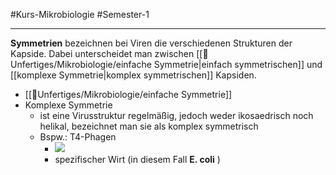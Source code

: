 #Kurs-Mikrobiologie  #Semester-1

---

**Symmetrien** bezeichnen bei Viren die verschiedenen Strukturen der Kapside. Dabei unterscheidet man zwischen [[📂Unfertiges/Mikrobiologie/einfache Symmetrie|einfach symmetrischen]] und [[komplexe Symmetrie|komplex symmetrischen]] Kapsiden.
- [[📂Unfertiges/Mikrobiologie/einfache Symmetrie]]
- Komplexe Symmetrie
	- ist eine Virusstruktur regelmäßig, jedoch weder ikosaedrisch noch helikal, bezeichnet man sie als komplex symmetrisch
	- Bspw.: T4-Phagen
		- ![](https://remnote-user-data.s3.amazonaws.com/y6nGfIMDDv7gzN7OiJqSX7EizooIrGyuG8KQ31E1iJel4uPn0PaOVWa3NP0xyqUjZ4alkxiblLkm9SvnQhb_m3kGNSmB6FKIq8xFxLsnISYYa6uYMp37YdHDqxRkwhlg)
		- spezifischer Wirt (in diesem Fall  __E. coli__ )